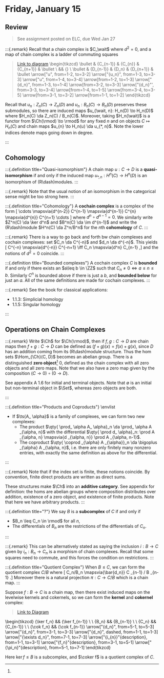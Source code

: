 # Friday, January 15

## Review 

> See assignment posted on ELC, due Wed Jan 27

:::{.remark}
Recall that a chain complex is $C_\wait$ where $d^2 = 0$, and a map of chain complex is a ladder of commuting squares

> [Link to diagram](https://q.uiver.app/?q=WzAsMTEsWzEsMCwiQ197bi0xfSJdLFsyLDAsIkNfe259Il0sWzMsMCwiQ197bisxfSJdLFsyLDIsIkRfbiJdLFszLDIsIkRfe24rMX0iXSxbMSwyLCJEX3tuLTF9Il0sWzQsMCwiXFxidWxsZXQiXSxbNCwyLCJcXGJ1bGxldCJdLFswLDIsIlxcYnVsbGV0Il0sWzAsMCwiXFxidWxsZXQiXSxbMiwxXSxbMCw1LCJ1Il0sWzEsMywidV9uIl0sWzIsNCwidSJdLFswLDFdLFsxLDIsImRfbiJdLFs1LDNdLFszLDQsImRfbiIsMl0sWzIsNl0sWzQsN10sWzgsNV0sWzksMF1d)
\begin{tikzcd}
	\bullet & {C_{n-1}} & {C_{n}} & {C_{n+1}} & \bullet \\
	&& {} \\
	\bullet & {D_{n-1}} & {D_n} & {D_{n+1}} & \bullet
	\arrow["u", from=1-2, to=3-2]
	\arrow["{u_n}", from=1-3, to=3-3]
	\arrow["u", from=1-4, to=3-4]
	\arrow[from=1-2, to=1-3]
	\arrow["{d_n}", from=1-3, to=1-4]
	\arrow[from=3-2, to=3-3]
	\arrow["{d_n}"', from=3-3, to=3-4]
	\arrow[from=1-4, to=1-5]
	\arrow[from=3-4, to=3-5]
	\arrow[from=3-1, to=3-2]
	\arrow[from=1-1, to=1-2]
\end{tikzcd}

Recall that $u_n: Z_n(C) \to Z_n(D)$ and $u_n: B_n(C) \to B_n(D)$ preserves these submodules, so there are induced maps $u_{\wait, n}: H_n(D) \to H_n(D)$ where $H_n(C) \da Z_n(C) / B_n(C)$.
Moreover, taking $H_n(\wait)$ is a functor from $\Ch(\rmod) \to \rmod$ for any fixed $n$ and on objects $C\mapsto H_n(C)$ and chain maps $u_{n} \to H_n(u) \da u_{*, n}$.
Note the lower indices denote maps going down in degree.

:::

## Cohomology

:::{.definition title="Quasi-isomorphism"}
A chain map $u:C\to D$ is a **quasi-isomorphism** if and only if the induced map $u_{*, n}: H^n(C) \to H^n(D)$ is an isomorphism of \(R\dash\)modules.
:::

:::{.remark}
Note that the usual notion of an isomorphism in the categorical sense might be too strong here.
:::

:::{.definition title="Cohomology"}
A **cochain complex** is a complex of the form
\[
\cdots 
\mapsvia{d^{n-2}}  C^{n-1}
\mapsvia{d^{n-1}}  C^{n}
\mapsvia{d^{n}}  C^{n+1}
\cdots
\]
where $d^n \circ d^{n-1} = 0$.
We similarly write $Z^n(C) \da \ker d^n$ and $B^n(C) \da \im d^{n-1}$ and write the \(R\dash\)module $H^n(C) \da Z^n/B^n$ for the $n$th **cohomology** of $C$.
:::

:::{.remark}
There is a way to go back and forth bw chain complexes and cochain complexes: set $C_n \da C^{-n}$ and $d_n \da d^{-n}$.
This yields 
\[
C^{-n} 
\mapsvia{d^{-n}} 
C^{-n+1} 
\iff C_n \mapsvia{d^n} C_{n-1}
,\]
and the notions of $d^2 = 0$ coincide.
:::

:::{.definition title="Bounded complexes"}
A cochain complex $C$ is **bounded** if and only if there exists an $a\leq b \in \ZZ$ such that $C_n \neq 0 \iff a\leq n \leq b$.
Similarly $C^n$ is bounded above if there is just a $b$, and **bounded below** for just an $a$.
All of the same definitions are made for cochain complexes.
:::

:::{.remark}
See the book for classical applications:

- 1.1.3: Simplicial homology
- 1.1.5: Singular homology

:::

## Operations on Chain Complexes


:::{.remark}
Write $\Ch$ for $\Ch(\rmod)$, then if $f,g: C\to D$ are chain maps then $f+g:C\to D$ can be defined as $(f+g)(x) = f(x) + g(x)$, since $D$ has an addition coming from its \(R\dash\)module structure.
Thus the hom sets $\Hom_{\Ch}(C, D)$ becomes an abelian group.
There is a distinguished **zero object**[^see_zero_objects]
$0$, defined as the chain complex with all zero objects and all zero maps.
Note that we also have a zero map given by the composition $(C \to 0) \circ (0\to D)$.

[^see_zero_objects]: 
See appendix A 1.6 for initial and terminal objects.
Note that $\emptyset$ is an initial but non-terminal object in $\Set$, whereas zero objects are both.


:::

:::{.definition title="Products and Coproducts"}
\envlist

- If $\ts{A_ \alpha}$ is a family of complexes, we can form two new complexes:
  - The product $\qty{ \prod_ \alpha A_ \alpha}_n \da \prod_ \alpha A _{\alpha, n}$ with the differential $\qty{ \prod d_ \alpha}_n: \prod A _{\alpha, n} \mapsvia{d _{\alpha, n}} \prod A _{\alpha, n-1}$.
  - The coproduct $\qty{ \coprod _{\alpha} A _{\alpha}}_n \da \bigoplus _{\alpha} A _{\alpha, n}$, i.e. there are only finitely many nonzero entries, with exactly the same definition as above for the differential.

:::

:::{.remark}
Note that if the index set is finite, these notions coincide.
By convention, finite direct products are written as direct sums.

These structures make $\Ch$ into an **additive category**.
See appendix for definition: the homs are abelian groups where composition distributes over addition, existence of a zero object, and existence of finite products.
Note that here we have arbitrary products.
:::

:::{.definition title="?"}
We say $B$ is a **subcomplex** of $C$ if and only if 

- $B_n \leq C_n \in \rmod$ for all $n$,
- The differentials of $B_n$ are the restrictions of the differentials of $C_n$.

:::

:::{.remark}
This can be alternatively stated as saying the inclusion $i: B\to C$ given by $i_n: B_n \to C_n$ is a morphism of chain complexes.
Recall that some squares need to commute, and this forces the condition on restrictions.
:::


:::{.definition title="Quotient Complex"}
When $B \leq C$, we can form the quotient complex $C/B$ where 
\[
C_n/B_n \mapsvia{\bar{d_n}} C _{n-1} / B _{n-1}
.\]
Moreover there is a natural projection $\pi: C\to C/B$ which is a chain map.
:::

Suppose $f:B\to C$ is a chain map, then there exist induced maps on the levelwise kernels and cokernels, so we can form the **kernel** and **cokernel** complex:

> [Link to Diagram](https://q.uiver.app/?q=WzAsOCxbMCw0LCJDX24iXSxbMiw0LCJDX3tuLTF9Il0sWzAsMiwiQl9uIl0sWzIsMiwiQl97bi0xfSJdLFswLDAsIlxca2VyIGZfbiJdLFsyLDAsIlxca2VyIGZfe24tMX0iXSxbMCw2LCJcXGNvayBmX24iXSxbMiw2LCJcXGNvayBmX3tuLTF9Il0sWzAsMSwiZF9uIl0sWzIsMywiZF9uIl0sWzQsNSwiZF9uIiwwLHsic3R5bGUiOnsiYm9keSI6eyJuYW1lIjoiZGFzaGVkIn19fV0sWzYsNywiXFxleGlzdHMgZF9uIl0sWzQsMiwiaV97bn0iLDFdLFsyLDAsImZfbiIsMV0sWzAsNiwiXFxwaV9uIiwxXV0=)

\begin{tikzcd}
	{\ker f_n} && {\ker f_{n-1}} \\
	\\
	{B_n} && {B_{n-1}} \\
	\\
	{C_n} && {C_{n-1}} \\
	\\
	{\cok f_n} && {\cok f_{n-1}}
	\arrow["{d_n}", from=5-1, to=5-3]
	\arrow["{d_n}", from=3-1, to=3-3]
	\arrow["{d_n}", dashed, from=1-1, to=1-3]
	\arrow["{\exists d_n}", from=7-1, to=7-3]
	\arrow["{i_{n}}"{description}, from=1-1, to=3-1]
	\arrow["{f_n}"{description}, from=3-1, to=5-1]
	\arrow["{\pi_n}"{description}, from=5-1, to=7-1]
\end{tikzcd}

Here $\ker f \leq B$ is a subcomplex, and $\coker f$ is a quotient complex of $C$.







 


